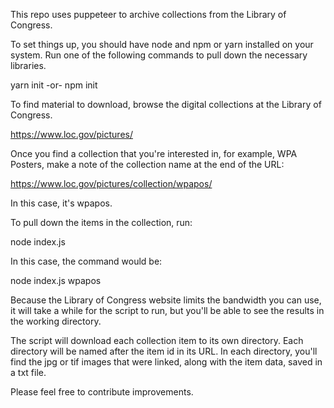 This repo uses puppeteer to archive collections from the Library of Congress. 

To set things up, you should have node and npm or yarn installed on your system. Run one of the following commands to pull down the necessary libraries. 

yarn init
-or-
npm init

To find material to download, browse the digital collections at the Library of Congress. 

https://www.loc.gov/pictures/

Once you find a collection that you're interested in, for example, WPA Posters, make a note of the collection name at the end of the URL:

https://www.loc.gov/pictures/collection/wpapos/

In this case, it's wpapos. 

To pull down the items in the collection, run:

node index.js <collection>

In this case, the command would be:

node index.js wpapos

Because the Library of Congress website limits the bandwidth you can use, it will take a while for the script to run, but you'll be able to see the results in the working directory. 

The script will download each collection item to its own directory. Each directory will be named after the item id in its URL. In each directory, you'll find the jpg or tif images that were linked, along with the item data, saved in a txt file. 

Please feel free to contribute improvements. 